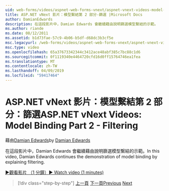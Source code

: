 ```yaml
---
uid: web-forms/videos/aspnet-web-forms-vnext/aspnet-vnext-videos-model-binding-part-2-filtering
title: ASP.NET vNext 影片：模型繫結第 2 部分-篩選 |Microsoft Docs
author: DamianEdwards
description: 在這段影片中，Damian Edwards 會繼續藉由說明篩選模型繫結的示範。
ms.author: riande
ms.date: 08/12/2011
ms.assetid: b1d73fae-57c9-4b06-b5df-d68dc3b3cf5e
msc.legacyurl: /web-forms/videos/aspnet-web-forms-vnext/aspnet-vnext-videos-model-binding-part-2-filtering
msc.type: video
ms.openlocfilehash: 65a37673342344c3412ace48abf385c7bc88c1d6
ms.sourcegitcommit: 0f1119340e4464720cfd16d0ff15764746ea1fea
ms.translationtype: MT
ms.contentlocale: zh-TW
ms.lasthandoff: 04/09/2019
ms.locfileid: "59417464"
---
```

# <a name="aspnet-vnext-videos-model-binding-part-2---filtering"></a><span data-ttu-id="97cca-103">ASP.NET vNext 影片：模型繫結第 2 部分：篩選</span><span class="sxs-lookup"><span data-stu-id="97cca-103">ASP.NET vNext Videos: Model Binding Part 2 - Filtering</span></span>

<span data-ttu-id="97cca-104">藉由[Damian Edwards](https://github.com/DamianEdwards)</span><span class="sxs-lookup"><span data-stu-id="97cca-104">by [Damian Edwards](https://github.com/DamianEdwards)</span></span>

<span data-ttu-id="97cca-105">在這段影片中，Damian Edwards 會繼續藉由說明篩選模型繫結的示範。</span><span class="sxs-lookup"><span data-stu-id="97cca-105">In this video, Damian Edwards continues the demonstration of model binding by explaining filtering.</span></span>

[<span data-ttu-id="97cca-106">&#9654;觀看影片 （1 分鐘）</span><span class="sxs-lookup"><span data-stu-id="97cca-106">&#9654; Watch video (1 minutes)</span></span>](https://channel9.msdn.com/Blogs/ASP-NET-Site-Videos/aspnet-vnext-videos-model-binding-part-2-filtering)

> [!div class="step-by-step"]
> <span data-ttu-id="97cca-107">[上一頁](aspnet-vnext-videos-model-binding-part-1-selecting-data.md)
> [下一頁](aspnet-vnext-videos-model-binding-part-3-updating.md)</span><span class="sxs-lookup"><span data-stu-id="97cca-107">[Previous](aspnet-vnext-videos-model-binding-part-1-selecting-data.md)
[Next](aspnet-vnext-videos-model-binding-part-3-updating.md)</span></span>
